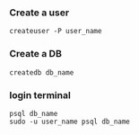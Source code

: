 ### Create a user

```
createuser -P user_name
```

### Create a DB

```
createdb db_name
```

### login terminal

```
psql db_name
sudo -u user_name psql db_name
```
